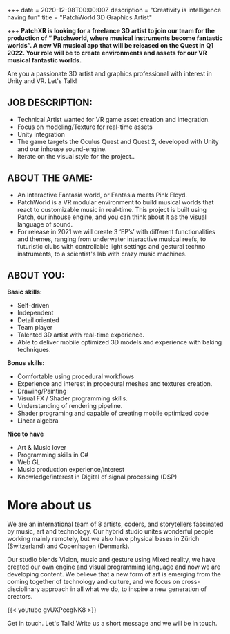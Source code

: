 +++
date = 2020-12-08T00:00:00Z
description = "Creativity is intelligence having fun"
title = "PatchWorld 3D Graphics Artist"

+++
**PatchXR is looking for a freelance 3D artist to join our team for the production of “ Patchworld, where musical instruments become fantastic worlds”. A new VR musical app that will be released on the Quest in Q1 2022. Your role will be to create environments and assets for our VR musical fantastic worlds.**

Are you a passionate 3D artist and graphics professional with interest in Unity and VR. Let's Talk!

## **JOB DESCRIPTION:**

* Technical Artist wanted for VR game asset creation and integration.
* Focus on modeling/Texture for real-time assets
* Unity integration
* The game targets the Oculus Quest and Quest 2, developed with Unity and our inhouse sound-engine.
* Iterate on the visual style for the project..

## **ABOUT THE GAME:**

* An Interactive Fantasia world, or Fantasia meets Pink Floyd.
* PatchWorld is a VR modular environment to build musical worlds that react to customizable music in real-time. This project is built using Patch, our inhouse engine, and you can think about it as the visual language of sound.
* For release in 2021 we will create 3 ‘EP’s’ with different functionalities and themes, ranging from underwater interactive musical reefs, to futuristic clubs with controllable light settings and gestural techno instruments, to a scientist's lab with crazy music machines.

## **ABOUT YOU:**

**Basic skills:**

* Self-driven
* Independent
* Detail oriented
* Team player
* Talented 3D artist with real-time experience.
* Able to deliver mobile optimized 3D models and experience with baking techniques.

**Bonus skills:**

* Comfortable using procedural workflows
* Experience and interest in procedural meshes and textures creation.
* Drawing/Painting
* Visual FX / Shader programming skills.
* Understanding of rendering pipeline.
* Shader programing and capable of creating mobile optimized code
* Linear algebra

**Nice to have**

* Art & Music lover
* Programming skills in C#
* Web GL
* Music production experience/interest
* Knowledge/interest in Digital of signal processing (DSP)

# **More about us**

We are an international team of 8 artists, coders, and storytellers fascinated by music, art and technology. Our hybrid studio unites wonderful people working mainly remotely, but we also have physical bases in Zürich (Switzerland) and Copenhagen (Denmark).

Our studio blends Vision, music and gesture using Mixed reality, we have created our own engine and visual programming language and now we are developing content. We believe that a new form of art is emerging from the coming together of technology and culture, and we focus on cross-disciplinary approach in all what we do, to inspire a new generation of creators.

{{< youtube gvUXPecgNK8 >}}

Get in touch. Let's Talk! Write us a short message and we will be in touch.